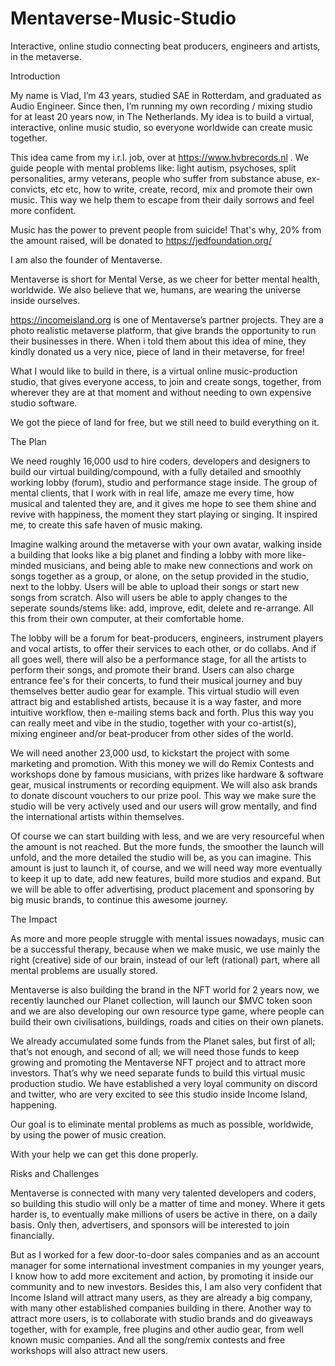 # Mentaverse-Music-Studio
Interactive, online studio connecting beat producers, engineers and artists, in the metaverse.



Introduction

My name is Vlad, I’m 43 years, studied SAE in Rotterdam, and graduated as Audio Engineer.
Since then, I’m running my own recording / mixing studio for at least 20 years now, in The Netherlands. My idea is to build a virtual, interactive, online music studio, so everyone worldwide can create music together.

This idea came from my i.r.l. job, over at https://www.hvbrecords.nl .
We guide people with mental problems like: light autism, psychoses, split personalities, army veterans, people who suffer from substance abuse, ex-convicts, etc etc, how to write, create, record, mix and promote their own music. This way we help them to escape from their daily sorrows and feel more confident.

Music has the power to prevent people from suicide!
That's why, 20% from the amount raised, will be donated to https://jedfoundation.org/

I am also the founder of Mentaverse.

Mentaverse is short for Mental Verse, as we cheer for better mental health, worldwide.
We also believe that we, humans, are wearing the universe inside ourselves.



 


https://incomeisland.org is one of Mentaverse’s partner projects. They are a photo realistic metaverse platform, that give brands the opportunity to run their businesses in there.
When i told them about this idea of mine, they kindly donated us a very nice, piece of land in their metaverse, for free!

What I would like to build in there, is a virtual online music-production studio, that gives everyone access, to join and create songs, together, from wherever they are at that moment and without needing to own expensive studio software.

We got the piece of land for free, but we still need to build everything on it.



 

 

The Plan

We need roughly 16,000 usd to hire coders, developers and designers to build our virtual building/compound, with a fully detailed and smoothly working lobby (forum), studio and performance stage inside.
The group of mental clients, that I work with in real life, amaze me every time, how musical and talented they are, and it gives me hope to see them shine and revive with happiness, the moment they start playing or singing. It inspired me, to create this safe haven of music making.

Imagine walking around the metaverse with your own avatar, walking inside a building that looks like a big planet and finding a lobby with more like-minded musicians, and being able to make new connections and work on songs together as a group, or alone, on the setup provided in the studio, next to the lobby.
Users will be able to upload their songs or start new songs from scratch. Also will users be able to apply changes to the seperate sounds/stems like: add, improve, edit, delete and re-arrange.
All this from their own computer, at their comfortable home.

The lobby will be a forum for beat-producers, engineers, instrument players and vocal artists, to offer their services to each other, or do collabs.
And if all goes well, there will also be a performance stage, for all the artists to perform their songs, and promote their brand. Users can also charge entrance fee's for their concerts, to fund their musical journey and buy themselves better audio gear for example.
This virtual studio will even attract big and established artists, because it is a way faster, and more intuitive workflow, then e-mailing stems back and forth. Plus this way you can really meet and vibe in the studio, together with your co-artist(s), mixing engineer and/or beat-producer from other sides of the world.

We will need another 23,000 usd, to kickstart the project with some marketing and promotion.
With this money we will do Remix Contests and workshops done by famous musicians, with prizes like hardware & software gear, musical instruments or recording equipment. We will also ask brands to donate discount vouchers to our prize pool.
This way we make sure the studio will be very actively used and our users will grow mentally, and find the international artists within themselves.


Of course we can start building with less, and we are very resourceful when the amount is not reached. But the more funds, the smoother the launch will unfold, and the more detailed the studio will be, as you can imagine.
This amount is just to launch it, of course, and we will need way more eventually to keep it up to date, add new features, build more studios and expand. But we will be able to offer advertising, product placement and sponsoring by big music brands, to continue this awesome journey.



 


The Impact

As more and more people struggle with mental issues nowadays, music can be a successful therapy, because when we make music, we use mainly the right (creative) side of our brain, instead of our left (rational) part, where all mental problems are usually stored.

Mentaverse is also building the brand in the NFT world for 2 years now, we recently launched our Planet collection, will launch our $MVC token soon and we are also developing our own resource type game, where people can build their own civilisations, buildings, roads and cities on their own planets.



We already accumulated some funds from the Planet sales, but first of all; that’s not enough, and second of all; we will need those funds to keep growing and promoting the Mentaverse NFT project and to attract more investors.
That’s why we need separate funds to build this virtual music production studio.
We have established a very loyal community on discord and twitter, who are very excited to see this studio inside Income Island, happening.

Our goal is to eliminate mental problems as much as possible, worldwide, by using the power of music creation.

With your help we can get this done properly.
 

 

Risks and Challenges

Mentaverse is connected with many very talented developers and coders, so building this studio will only be a matter of time and money. Where it gets harder is, to eventually make millions of users be active in there, on a daily basis. Only then, advertisers, and sponsors will be interested to join financially.

But as I worked for a few door-to-door sales companies and as an account manager for some international investment companies in my younger years, I know how to add more excitement and action, by promoting it inside our community and to new investors. Besides this, I am also very confident that Income Island will attract many users, as they are already a big company, with many other established companies building in there.
Another way to attract more users, is to collaborate with studio brands and do giveaways together, with for example, free plugins and other audio gear, from well known music companies. And all the song/remix contests and free workshops will also attract new users.
